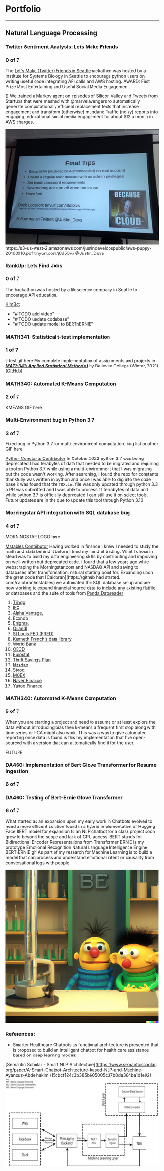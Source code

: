 # Portfolio
---
## Natural Language Processing

### Twitter Sentiment Analysis: Lets Make Friends
### 0 of 7

The [Let's Make (Twitter) Friends in Seattle](https://www.eventbrite.com/e/lets-make-twitter-friends-tickets-27060418440)hackathon was hosted by a Institute for Systems Biology  in Seattle to encourage python users on writing useful 
code 
integrating API calls and AWS hosting.
AWARD: First Prize Most Entertaining and Useful Social Media Engagement.



()
We trained a Markov agent on episodes of Silicon Valley and Tweets from Startups that were mashed with 
@marvelavengers to 
automatically 
generate computationally efficient 
replacement 
texts that increase engagement and transform (otherwise) mundane Traffic (noisy) reports into engaging, educational 
social media engagement for about $12 a month in AWS charges.


<img src="images/v2/Twitter_Kimbot/5C6674FE-F1C8-4EAC-B41E-2A051556AE04_1_105_c.jpeg"/>
https://s3-us-west-2.amazonaws.com/justindevelopspublic/aws-puppy-20160910.pdf
tinyurl.com/j8d53vs
@Justin_Devs


### RankUp: Lets Find Jobs
### 0 of 7

The hackathon was hosted by a lifescience company in Seattle to encourage API education.

[KimBot](https://github.com/datatalking/Rankup)
- "# TODO add video"
- "# TODO update codebase"
- "# TODO update model to BERTnERNIE"




### MATH341: Statistical t-test implementation
### 1 of 7
t-test gif here
My complete implementation of assignments and projects in [***MATH341: Applied Statistical Methods I***](https://catalog.bellevuecollege.edu/preview_course_nopop.php?catoid=5&coid=17895) by Bellevue College (Winter, 2021)
([GitHub](https://github.com/datatalking/CS224n-NLP-Assignments/tree/master/assignments/a3))

### MATH340: Automated K-Means Computation
### 2 of 7
KMEANS GIF here

### Multi-Environment bug in Python 3.7
### 3 of 7
Fixed bug in Python 3.7 for multi-environment computation.
bug list or other GIF here

[Python Constants Contributor](https://github.com/3kwa/constants)
In October 2022 python 3.7 was being deprecated I had terabytes of data that needed to be migrated and requiring a 
tool on 
Python 
3.7 
while using a multi-environment that I was migrating but the code wasn't working. After searching, I 
found the repo for constants thankfully was written in python and once I was able to dig into the code base it was 
found that the `TOX.ini` file was only updated through python 3.3 a PR was submitted and I was able to process 11 
terrabytes of data and while python 3.7 is officially deprecated I can still use  it on select tools. Future updates 
are in the que to update this tool through Python 3.10

### Morningstar API integration with SQL database bug
### 4 of 7
MORNINGSTAR LOGO here

[Mstables Contributor](https://github.com/caiobran/mstables)
Having worked in finance I knew I needed to study the math and stats behind it before I tried my hand at trading.
What I chose in stead was to build my data engineering skills by contributing and improving on well-written but deprecated code.
I found that a few years ago while webscraping the Morningstar.com and NASDAQ API and saving to databases after transformation.
natural starting point for. Expanding upon the great code that [Caiobran](https://github had started.
com/caiobran/mstables) we automated the SQL database setup and are now working to expand financial source data to include 
any existing flatfile or databases and the suite of tools from [Panda Datareader](https://github.com/pydata/pandas-datareader)
1. [Tiingo](https://pandas-datareader.readthedocs.io/en/latest/remote_data.html#remote-data-tiingo)
2. [IEX](https://github.com/iexcloud)
3. [Alpha Vantage](https://www.alphavantage.co/documentation),
4. [Econdb](https://www.econdb.com/series/RGDPUS/)
5. [Enigma](https://developers.enigma.com/reference/authentication),
6. [Quandl](https://data.nasdaq.com)
7. [St.Louis FED (FRED)]()
8. [Kenneth French’s data library](http://mba.tuck.dartmouth.edu/pages/faculty/ken.french/data_library.html)
9. [World Bank]()
10. [OECD]()
11. [Eurostat]()
12. [Thrift Savings Plan]()
13. [Nasdaq]()
14. [Stooq]()
15. [MOEX]()
16. [Naver Finance]()
17. [Yahoo Finance]()


### MATH340: Automated K-Means Computation
### 5 of 7

When you are starting a project and need to assume or at least explore the data without introducing bias then k-means a frequent first stop along with time series or PCA might also work. This was a way to give automated reporting once data is found is this my implementation that I've open-sourced with a version that can automatically find it for the user.

FUTURE
### DA460: Implementation of Bert Glove Transformer for Resume ingestion
### 6 of 7

### DA460: Testing of Bert-Ernie Glove Transformer 
### 6 of 7

What started as an expansion upon my early work in Chatbots evolved to need a more efficent solution found in a hybrid 
implementation of 
Hugging Face 
BERT 
model for 
expansion to an NLP chatbot for a 
class 
project 
soon grew to beyond the 
scope and lack of GPU access. BERT stands for Bidirectional Encoder 
Representations 
from Transformer
ERNIE is my prototype Emotional Recognition Natural Language Intelligence Engine
BERT-ERNIE gif
As part of my research for Machine Learning is to build a model that can process and understand emotional intent or 
causality from conversational logs with people.

<img src="images/v2/Twitter_Kimbot/Screen Shot 2023-08-26 at 6.55.31 PM.png"/>

### References:
- Smarter Healthcare Chatbots as functional architecture is presented that is proposed to build an intelligent chatbot 
  for 
  health care assistance 
based on deep learning models

[Semantic Scholar - Smart NLP Architecture](https://www.semanticscholar.
org/paper/A-Smart-Chatbot-Architecture-based-NLP-and-Machine-Ayanouz-Abdelhakim
/15cbcf124c3b385b605005c37b0da384ba1d1e02)
<img src="images/v2/Twitter_Kimbot/3-Figure1-1.png"/>
